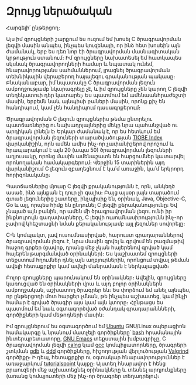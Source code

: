 # Զրույց ներածական

Հարգելի՛ ընթերցող։

Այս իմ զրույցների շարքում ես ուզում եմ խոսել C ծրագրավորման լեզվի մասին անպես, ինչպես կուզենայի, որ ինձ հետ խոսեին այն ժամանակ, երբ ես դեռ նոր էի ծրագրավորման մասնագիտական կրթություն ստանում։ Իմ զրույցները նախատեսել եմ հատկապես սկսնակ ծրագրավորողների համար և նպատակ ունեմ, հնարավորությանս սահմաններում, լրացնել ծրագրավորման տեխնիկային վերաբերող հայալեզու գրականության պակասը։ Բնականաբար, իմ նպատակը C ծրագրավորման լեզուն ամբողջությամբ նկարագրելը չէ, և իմ զրույցները չեն կարող C լեզվի տեղեկատուի դեր կատարել։ Ես պատմում եմ ամենաանհրաժեշտի մասին, երբեմն նաև այնպիսի բաների մասին, որոնք քիչ են հանդիպում, կամ չեն հանդիպում դասագրքերում։

Ծրագրավորման C լեզուն զրույցներիս թեմա ընտրելու պատճառներից ու նախադրյալներից մեկը նրա պահանջված ու արդիկան լինելն է։ Երկար ժամանակ է, որ ես հետևում եմ ծրագրավորման լեզուների տարածվածության [TIOBE Index](http://www.tiobe.com/index.php/content/paperinfo/tpci/index.html) վարկանիշին, որն ամեն ամիս ինչ-որ չափանիշերով որոշում և հրապարակում է այն 20 (ապա 50) ծրագրավորման լեզուների աղյուսակը, որոնց մասին ամենաշատն են հարցումներ կատարվել որոնողական համակարգերում։ Վերջին 15 տարիներին այդ վարկանիշում C լեզուն զբաղեցնում է կա՛մ առաջին, կա՛մ երկրորդ հորիզոնականը։

Պատճառներից մյուսը C լեզվի քրականությունն է, որն, անկեղծ ասած, ինձ այնքան էլ դուր չի գալիս։ Բայց այսօր լայն տարածում գտած լեզուներից շատերը, ինչպիսիք են, օրինակ, Java, Objective-C, Go և այլ, որպես հիմք են ընդունել C լեզվի քերականությունը։ Եվ չնայած այն բանին, որ ամեն մի ծրագրավորման լեզու ունի իր ինքնուրույն գաղափարները, C լեզվի ուսումնասիրությունն ինչ-որ չափով կհեշտացնի նման քերականությամբ այլ լեզուներ սովորելը։

C-ն կոմպակտ, լավ ուսումնասիրված, հարուստ գրադարաններով ծրագրավորման լեզու է, նրա մասին գրվել և գրվում են բազմաթիվ հաջող գրքեր (ցավոք, դրանց մեջ չկան հայերենով գրված կամ հայերեն թարգմանված օրինակներ)։ Ես կաշխատեմ զրույցների տեքստում հղումներ դնել այն աղբյուրներին, որոնցում տվյալ թեման ավելի հետաքրքիր կամ ավելի մանրամասն է ներկայացված։

Բոլոր զրույցները պարունակում են օրինակներ։ Ավելին, զրույցները կառուցված են օրինակների վրա և այդ բոլոր օրինակներն ամբողջական, աշխատող ծրագրեր են։ Ես փորձում եմ անել այնպես, որ ընթերցողի մոտ հարցեր չմնան, թե ինչպես աշխատեց, կամ ինչի համար է գրված ծրագիր այս կամ այն կտորը։ Հընթացս ես պատմում եմ նաև օգտագործված օժանդակ գրադարաննների, գործիքների կամ մեթոդների մասին։

Իմ զրույցներում ես օգտագործում եմ [Ubuntu](http://www.ubuntu.com/) GNU/Linux օպերացիոն համակարգը և նրանում մատչելի գործիքները՝ [bash](https://www.gnu.org/software/bash/bash.html) հրամանային ինտերպրետատորը, [GNU Emacs](http://www.gnu.org/software/emacs/) տեքստային խմբագրիչը, C ծրագրավորման լեզվի [calng](http://clang.llvm.org/) կամ [gcc](http://gcc.gnu.org/) կոմպիլյատորները, ծրագրերի շտկման [gdb](http://www.gnu.org/software/gdb/) և [ddd](https://www.gnu.org/software/ddd/) գործիքները, հիշողության վերլուծության [Valgrind](http://www.valgrind.org/) գործիքը։ Ի դեպ, հետաքրքիր ու օգտակար հնարավորություններ է առաջարկում [tutorialspoint](http://www.tutorialspoint.com/codingground.htm) կայքը։ Այստեղ հնարավոր է հենց բրաուզերի մեջ աշխատեցնել օրինակները և տեսնել արդյունքները (առանց կոմպյուտերի մեջ ինչ-որ ծրագրեր տեղադրելու)։
